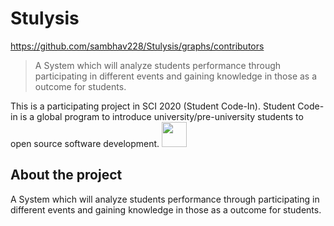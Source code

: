 # Stulysis

https://github.com/sambhav228/Stulysis/graphs/contributors
> A System which will analyze students performance through participating in different events and gaining knowledge in those as a outcome for students.

This is a participating project in SCI 2020 (Student Code-In). Student Code-in is a global program to introduce university/pre-university students to open source software development. <img src = "https://github.com/sambhav228/Stulysis/blob/master/sci.jpeg" height = "40" width = "40">

## About the project
A System which will analyze students performance through participating in different events and gaining knowledge in those as a outcome for students.
